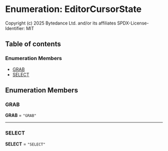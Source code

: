 # Enumeration: EditorCursorState

Copyright (c) 2025 Bytedance Ltd. and/or its affiliates
SPDX-License-Identifier: MIT

## Table of contents

### Enumeration Members

* [GRAB](/auto-docs/free-layout-editor/enums/EditorCursorState.md#grab)
* [SELECT](/auto-docs/free-layout-editor/enums/EditorCursorState.md#select)

## Enumeration Members

### GRAB

**GRAB** = `"GRAB"`

***

### SELECT

**SELECT** = `"SELECT"`
